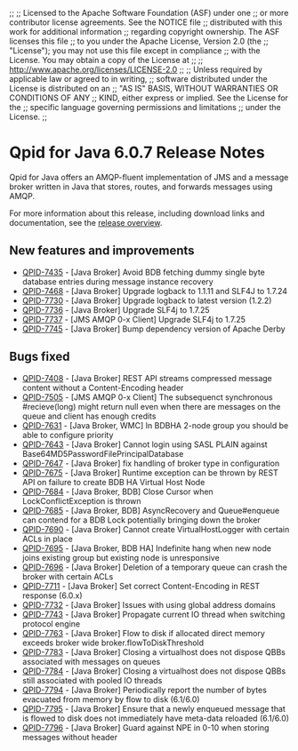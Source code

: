 ;;
;; Licensed to the Apache Software Foundation (ASF) under one
;; or more contributor license agreements.  See the NOTICE file
;; distributed with this work for additional information
;; regarding copyright ownership.  The ASF licenses this file
;; to you under the Apache License, Version 2.0 (the
;; "License"); you may not use this file except in compliance
;; with the License.  You may obtain a copy of the License at
;; 
;;   http://www.apache.org/licenses/LICENSE-2.0
;; 
;; Unless required by applicable law or agreed to in writing,
;; software distributed under the License is distributed on an
;; "AS IS" BASIS, WITHOUT WARRANTIES OR CONDITIONS OF ANY
;; KIND, either express or implied.  See the License for the
;; specific language governing permissions and limitations
;; under the License.
;;

# Qpid for Java 6.0.7 Release Notes

Qpid for Java offers an AMQP-fluent implementation of JMS and a message
broker written in Java that stores, routes, and forwards messages
using AMQP.

For more information about this release, including download links and
documentation, see the [release overview](index.html).


## New features and improvements

 - [QPID-7435](https://issues.apache.org/jira/browse/QPID-7435) - [Java Broker] Avoid BDB fetching dummy single byte database entries during message instance recovery
 - [QPID-7468](https://issues.apache.org/jira/browse/QPID-7468) - [Java Broker] Upgrade logback to 1.1.11 and SLF4J to 1.7.24
 - [QPID-7730](https://issues.apache.org/jira/browse/QPID-7730) - [Java Broker] Upgrade logback to latest version (1.2.2)
 - [QPID-7736](https://issues.apache.org/jira/browse/QPID-7736) - [Java Broker] Upgrade SLF4j to 1.7.25
 - [QPID-7737](https://issues.apache.org/jira/browse/QPID-7737) - [JMS AMQP 0-x Client] Upgrade SLF4j to 1.7.25
 - [QPID-7745](https://issues.apache.org/jira/browse/QPID-7745) - [Java Broker] Bump dependency version of Apache Derby

## Bugs fixed

 - [QPID-7408](https://issues.apache.org/jira/browse/QPID-7408) - [Java Broker] REST API streams compressed message content without a Content-Encoding header
 - [QPID-7505](https://issues.apache.org/jira/browse/QPID-7505) - [JMS AMQP 0-x Client] The subsequenct synchronous #recieve(long) might return null even when there are messages on the queue and client has enough credits
 - [QPID-7631](https://issues.apache.org/jira/browse/QPID-7631) - [Java Broker, WMC] In BDBHA 2-node group you should be able to configure priority
 - [QPID-7643](https://issues.apache.org/jira/browse/QPID-7643) - [Java Broker] Cannot login using SASL PLAIN against Base64MD5PasswordFilePrincipalDatabase
 - [QPID-7647](https://issues.apache.org/jira/browse/QPID-7647) - [Java Broker] fix handling of broker type in configuration
 - [QPID-7675](https://issues.apache.org/jira/browse/QPID-7675) - [Java Broker] Runtime exception can be thrown by REST API on failure to create BDB HA Virtual Host Node
 - [QPID-7684](https://issues.apache.org/jira/browse/QPID-7684) - [Java Broker, BDB] Close Cursor when LockConflictException is thrown
 - [QPID-7685](https://issues.apache.org/jira/browse/QPID-7685) - [Java Broker, BDB] AsyncRecovery and Queue#enqueue can contend for a BDB Lock potentially bringing down the broker
 - [QPID-7690](https://issues.apache.org/jira/browse/QPID-7690) - [Java Broker] Cannot create VirtualHostLogger with certain ACLs in place
 - [QPID-7695](https://issues.apache.org/jira/browse/QPID-7695) - [Java Broker, BDB HA] Indefinite hang when new node joins existing group but existing node is unresponsive
 - [QPID-7696](https://issues.apache.org/jira/browse/QPID-7696) - [Java Broker] Deletion of a temporary queue can crash the broker with certain ACLs
 - [QPID-7711](https://issues.apache.org/jira/browse/QPID-7711) - [Java Broker] Set correct Content-Encoding in REST response (6.0.x)
 - [QPID-7732](https://issues.apache.org/jira/browse/QPID-7732) - [Java Broker] Issues with using global address domains
 - [QPID-7743](https://issues.apache.org/jira/browse/QPID-7743) - [Java Broker] Propagate current IO thread when switching protocol engine
 - [QPID-7763](https://issues.apache.org/jira/browse/QPID-7763) - [Java Broker] Flow to disk if allocated direct memory exceeds broker wide broker.flowToDiskThreshold
 - [QPID-7783](https://issues.apache.org/jira/browse/QPID-7783) - [Java Broker] Closing a virtualhost does not dispose QBBs associated with messages on queues
 - [QPID-7784](https://issues.apache.org/jira/browse/QPID-7784) - [Java Broker] Closing a virtualhost does not dispose QBBs still associated with pooled IO threads
 - [QPID-7794](https://issues.apache.org/jira/browse/QPID-7794) - [Java Broker] Periodically report the number of bytes evacuated from memory by flow to disk (6.1/6.0)
 - [QPID-7795](https://issues.apache.org/jira/browse/QPID-7795) - [Java Broker] Ensure that a newly enqueued message that is flowed to disk does not immediately have meta-data reloaded (6.1/6.0)
 - [QPID-7796](https://issues.apache.org/jira/browse/QPID-7796) - [Java Broker] Guard against NPE in 0-10 when storing messages without header